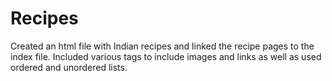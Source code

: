# Recipes
Created an html file with Indian recipes and linked the recipe pages to the index file.
Included various tags to include images and links as well as used ordered and unordered lists.